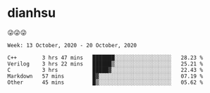 
# dianhsu

:stuck_out_tongue_winking_eye::stuck_out_tongue_winking_eye::stuck_out_tongue_winking_eye:

<!--START_SECTION:waka-->
```text
Week: 13 October, 2020 - 20 October, 2020

C++        3 hrs 47 mins   ███████░░░░░░░░░░░░░░░░░░   28.23 % 
Verilog    3 hrs 22 mins   ██████▒░░░░░░░░░░░░░░░░░░   25.21 % 
C          3 hrs           █████▓░░░░░░░░░░░░░░░░░░░   22.43 % 
Markdown   57 mins         █▓░░░░░░░░░░░░░░░░░░░░░░░   07.19 % 
Other      45 mins         █▒░░░░░░░░░░░░░░░░░░░░░░░   05.62 % 
```
<!--END_SECTION:waka-->
